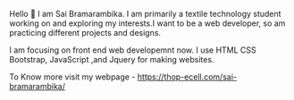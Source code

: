 Hello 👋 I am Sai Bramarambika.
I am primarily a textile technology student working on and exploring my interests.I want to be a web developer, so am practicing different projects and designs.

I am focusing on front end web developemnt now. I use HTML CSS Bootstrap, JavaScript ,and  Jquery for making websites.

To Know more visit my webpage -  https://thop-ecell.com/sai-bramarambika/

